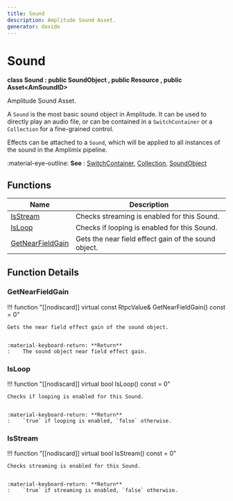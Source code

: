 ```yaml
---
title: Sound
description: Amplitude Sound Asset.
generator: doxide
---
```



# Sound

**class  Sound : public SoundObject , public Resource , public Asset&lt;AmSoundID&gt;**


Amplitude Sound Asset.

A `Sound` is the most basic sound object in Amplitude. It can be used to directly play an audio file,
or can be contained in a `SwitchContainer` or a `Collection` for a fine-grained control.

Effects can be attached to a `Sound`, which will be applied to all instances of the sound in the Amplimix pipeline.


:material-eye-outline: **See**
:    [SwitchContainer](../SwitchContainer/index.md), [Collection](../Collection/index.md),
[SoundObject](../../engine/SoundObject/index.md)


    


## Functions

| Name | Description |
| ---- | ----------- |
| [IsStream](#IsStream) | Checks streaming is enabled for this Sound. |
| [IsLoop](#IsLoop) | Checks if looping is enabled for this Sound. |
| [GetNearFieldGain](#GetNearFieldGain) | Gets the near field effect gain of the sound object. |

## Function Details

### GetNearFieldGain<a name="GetNearFieldGain"></a>
!!! function "[[nodiscard]] virtual const RtpcValue&amp; GetNearFieldGain() const = 0"

    
    Gets the near field effect gain of the sound object.
    
    
    :material-keyboard-return: **Return**
    :    The sound object near field effect gain.
            
    

### IsLoop<a name="IsLoop"></a>
!!! function "[[nodiscard]] virtual bool IsLoop() const = 0"

    
    Checks if looping is enabled for this Sound.
    
    
    :material-keyboard-return: **Return**
    :    `true` if looping is enabled, `false` otherwise.
            
    

### IsStream<a name="IsStream"></a>
!!! function "[[nodiscard]] virtual bool IsStream() const = 0"

    
    Checks streaming is enabled for this Sound.
    
    
    :material-keyboard-return: **Return**
    :    `true` if streaming is enabled, `false` otherwise.
            
    

